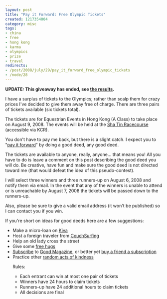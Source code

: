 ```yaml
--- 
layout: post
title: "Pay it Forward: Free Olympic Tickets"
created: 1217354004
category: misc
tags:
- china
- free
- hong kong
- karma
- olympics
- prize
- travel
redirects:
- /post/2008/july/29/pay_it_forward_free_olympic_tickets
- /node/28
---
```

<strong>UPDATE: This giveaway has ended, see <a href="http://www.johndbritton.com/post/2008/august/06/hong_kong_riding_high_pay_it_forward_winners">the results</a>.</strong>

I have a surplus of tickets to the Olympics; rather than scalp them for crazy prices I've decided to give them away free of charge. There are three pairs of tickets available (six tickets total).

The tickets are for Equestrian Events in Hong Kong (A Class) to take place on August 9, 2008. The events will be held at the <a href="http://en.wikipedia.org/wiki/Sha_Tin_Racecourse">Sha Tin Racecourse</a> (accessible via KCR).

You don't have to pay me back, but there is a slight catch. I expect you to "<a href="http://en.wikipedia.org/wiki/Pay_it_forward">pay it forward</a>" by doing a good deed, any good deed.

The tickets are available to anyone, really, anyone... that means you! All you have to do is leave a comment on this post describing the good deed you will do. Be creative, have fun and make sure the good deed is not directed toward me (that would defeat the idea of this pseudo-contest).

I will select three winners and three runners-up on August 6, 2008 and notify them via email. In the event that any of the winners is unable to attend or is unreachable by August 7, 2008 the tickets will be passed down to the runners-up.

Also, please be sure to give a valid email address (it won't be published) so I can contact you if you win.

If you're short on ideas for good deeds here are a few suggestions:
<ul>
<li>Make a micro-loan on <a href="http://www.kiva.org">Kiva</a></li>
<li>Host a foreign traveler from <a href="http://www.couchsurfing.com">CouchSurfing</a></li>
<li>Help an old lady cross the street</li>
<li>Give some <a href="http://www.freehugscampaign.org">free hugs</a></li>
<li><a href="https://w1.buysub.com/pubs/GD/GDM/subscribe4.jsp?cds_page_id=40928&cds_mag_code=GDM&id=1217354830589&lsid=82111306349036732&vid=3&__utmz=1.1217353938.5.5.utmccn%3D(organic)|utmcsr%3Dgoogle|utmctr%3Dgood%2Bmagizine|utmcmd%3Dorganic&__utmx=-&__utmv=-&__utmk=48542759&__utmc=1&__utmb=1&__utma=1.1236583185.1216112116.1216831067.1217353938.5&cds_mag_code=GDM">Subscribe</a> to <a href="http://www.goodmagazine.com/">Good Magazine</a>, or better yet <a href="https://w1.buysub.com/pubs/GD/GDM/donee.jsp?cds_page_id=41271&cds_mag_code=GDM&id=1217354837788&lsid=82111306349036732&vid=4&__utmz=1.1217354630.1.3.utmccn%3D(referral)|utmcsr%3Dgoodmagazine.com|utmcct%3D%2Fuser%2Ffaosto%2Factivity%2Fthis_is_impossible|utmcmd%3Dreferral&__utmx=-&__utmv=-&__utmk=167812130&__utmc=1&__utmb=1&__utma=1.1312973402.1217354630.1217354630.1217354630.1&cds_mag_code=GDM">buy a friend a subscription</a></li>
<li>Practice other <a href="http://www.actsofkindness.org/">random acts of kindness</a></li>

Rules:
<ul>
<li>Each entrant can win at most one pair of tickets</li>
<li>Winners have 24 hours to claim tickets</li>
<li>Runners-up have 24 additional hours to claim tickets</li>
<li>All decisions are final</li>
</ul>
